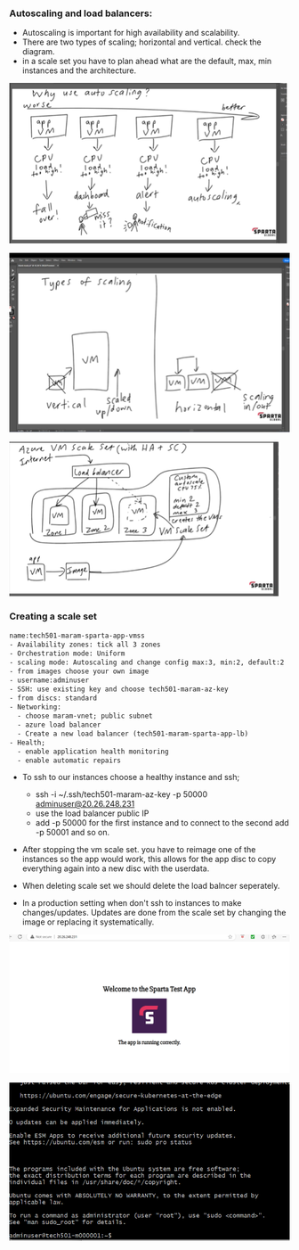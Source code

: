 ### Autoscaling and load balancers:

- Autoscaling is important for high availability and scalability.
- There are two types of scaling; horizontal and vertical. check the diagram.
- in a scale set you have to plan ahead what are the default, max, min instances and the architecture. 

![alt text](<Screenshot 2025-01-30 162607-1.png>)

![alt text](<Screenshot 2025-01-30 162651-1.png>)

![alt text](<Screenshot 2025-01-30 162737.png>)


### Creating a scale set
    name:tech501-maram-sparta-app-vmss
    - Availability zones: tick all 3 zones
    - Orchestration mode: Uniform
    - scaling mode: Autoscaling and change config max:3, min:2, default:2
    - from images choose your own image
    - username:adminuser
    - SSH: use existing key and choose tech501-maram-az-key
    - from discs: standard
    - Networking:
      - choose maram-vnet; public subnet
      - azure load balancer
      - Create a new load balancer (tech501-maram-sparta-app-lb)
    - Health; 
      - enable application health monitoring
      - enable automatic repairs

* To ssh to our instances choose a healthy instance and ssh; 
    - ssh -i ~/.ssh/tech501-maram-az-key -p 50000 adminuser@20.26.248.231
    - use the load balancer public IP
    - add -p 50000 for the first instance and to connect to the second add -p 50001 and so on.


* After stopping the vm scale set. you have to reimage one of the instances so the app would work, this allows for the app disc to copy everything again into a new disc with the userdata. 
* When deleting scale set we should delete the load balncer seperately. 
* In a production setting when don't ssh to instances to make changes/updates. Updates are done from the scale set by changing the image or replacing it systematically.


![alt text](<Screenshot 2025-01-30 170237.png>)

![alt text](<Screenshot 2025-01-30 170734-1.png>)

